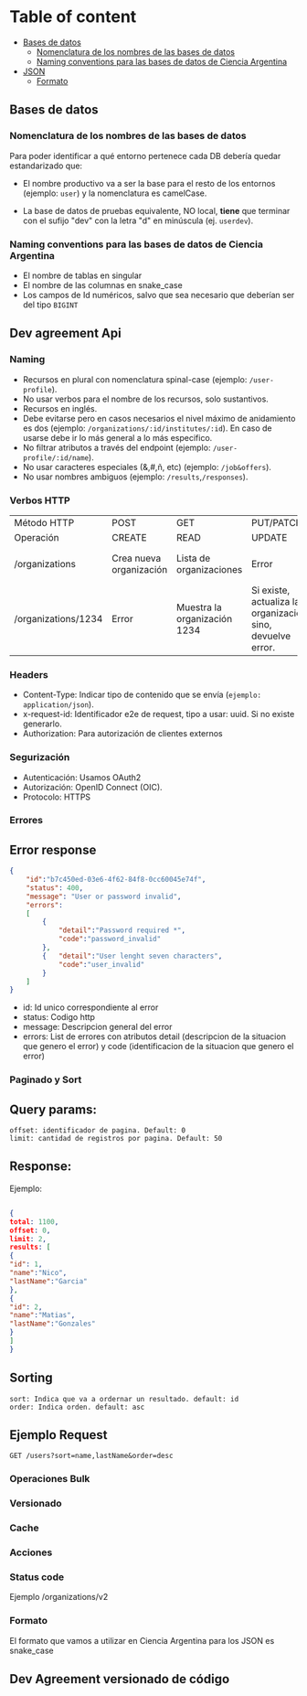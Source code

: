 # Table of content

- [Bases de datos](#bases-de-datos)
	- [Nomenclatura de los nombres de las bases de datos](#nomenclatura-de-los-nombres-de-las-bases-de-datos)
	- [Naming conventions para las bases de datos de Ciencia Argentina](#naming-conventions-para-las-bases-de-datos-de-ciencia-argentina)
- [JSON](#json)
	- [Formato](#formato)

## Bases de datos

### Nomenclatura de los nombres de las bases de datos
Para poder identificar a qué entorno pertenece cada DB debería quedar estandarizado que:

- El nombre productivo va a ser la base para el resto de los entornos (ejemplo: `user`) y la nomenclatura es camelCase.
	
- La base de datos de pruebas equivalente, NO local, **tiene** que terminar con el sufijo "dev" con la letra "d" en minúscula (ej. `userdev`).

### Naming conventions para las bases de datos de Ciencia Argentina
- El nombre de tablas en singular
- El nombre de las columnas en snake_case
- Los campos de Id numéricos, salvo que sea necesario que deberían ser del tipo `BIGINT`

## Dev agreement Api

### Naming 
- Recursos en plural con nomenclatura spinal-case (ejemplo: `/user-profile`).
- No usar verbos para el nombre de los recursos, solo sustantivos.
- Recursos en inglés. 
- Debe evitarse pero en casos necesarios el nivel máximo de anidamiento es dos (ejemplo: `/organizations/:id/institutes/:id`). 
En caso de usarse debe ir lo más general a lo más especifico. 
- No filtrar atributos a través del endpoint (ejemplo: `/user-profile/:id/name`).
- No usar caracteres especiales (&,#,ñ, etc) (ejemplo: `/job&offers`). 
- No usar nombres ambiguos (ejemplo: `/results`,`/responses`).

### Verbos HTTP

<table>
  <tr>
    <td>Método HTTP</td>
    <td>POST</td>
    <td>GET</td>
    <td>PUT/PATCH</td>
    <td>DELETE</td>
  </tr>
  <tr>
    <td>Operación</td>
    <td>CREATE</td>
    <td>READ</td>
    <td>UPDATE</td>
    <td>DELETE</td>
  </tr>
  <tr>
    <td>/organizations</td>
    <td>Crea nueva organización</td>
    <td>Lista de organizaciones</td>
    <td>Error</td>
    <td>Elimina todas las organizaciones</td>
  </tr>
  <tr>
    <td>/organizations/1234</td>
    <td>Error</td>
    <td>Muestra la organización 1234</td>
    <td>Si existe, actualiza la organización; sino, devuelve error.</td>
    <td>Borra 1234</td>
  </tr>
</table>

### Headers

- Content-Type: Indicar tipo de contenido que se envía (`ejemplo: application/json`).
- x-request-id: Identificador e2e de request, tipo a usar: uuid. Si no existe generarlo.
- Authorization: Para autorización de clientes externos

### Segurización
- Autenticación: Usamos OAuth2
- Autorización: OpenID Connect (OIC). 
- Protocolo: HTTPS

### Errores

## Error response

```json
{
    "id":"b7c450ed-03e6-4f62-84f8-0cc60045e74f",
    "status": 400,
    "message": "User or password invalid",
    "errors": 
    [
        {
            "detail":"Password required *",
            "code":"password_invalid"
        },
        {   "detail":"User lenght seven characters",
            "code":"user_invalid"
        }
    ] 
}
```

- id: Id unico correspondiente al error
- status: Codigo http
- message: Descripcion general del error
- errors: List de errores con atributos detail (descripcion de la situacion que genero el error) y code (identificacion de la situacion que genero el error)

### Paginado y Sort

## Query params: 

```
offset: identificador de pagina. Default: 0  
limit: cantidad de registros por pagina. Default: 50
```

## Response: 

Ejemplo: 

```json

{
total: 1100,
offset: 0,
limit: 2,
results: [
{
"id": 1,
"name":"Nico",
"lastName":"Garcia"
},
{
"id": 2,
"name":"Matias",
"lastName":"Gonzales"
}
]
}

```

## Sorting

```
sort: Indica que va a ordernar un resultado. default: id
order: Indica orden. default: asc
```

## Ejemplo Request

```
GET /users?sort=name,lastName&order=desc
```

### Operaciones Bulk

### Versionado

### Cache

### Acciones

### Status code


Ejemplo /organizations/v2

### Formato
El formato que vamos a utilizar en Ciencia Argentina para los JSON es snake_case

## Dev Agreement versionado de código
